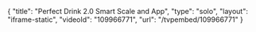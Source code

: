 {
    "title": "Perfect Drink 2.0 Smart Scale and App",
    "type": "solo",
    "layout": "iframe-static",
    "videoId": "109966771",
    "url": "\/tvpembed\/109966771"
}